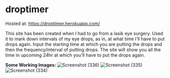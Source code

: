 # droptimer
Hosted at: https://droptimer.herokuapp.com/

This site has been created when I had to go from a lasik eye surgery. Used it to mark down intervals of my eye drops, as in, at what time I'll have to put drops again. Input the starting time at which you are putting the drops and then the frequency/interval of putting drops. The site will show you all the time in upcoming 24hr at which you'll have to put the drops again.


**Some Working Images:**
![Screenshot (336)](https://user-images.githubusercontent.com/64270418/170685872-1e605e76-5348-40d4-92cd-0b267acf843d.png)
![Screenshot (335)](https://user-images.githubusercontent.com/64270418/170685875-c999a03f-c8b1-47ec-a885-40b72b2c3514.png)
![Screenshot (334)](https://user-images.githubusercontent.com/64270418/170685876-9bd74b82-f5a0-4423-bdc8-c64b9228ef7a.png)

